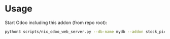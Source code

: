 # Usage

Start Odoo including this addon (from repo root):

```bash
python3 scripts/nix_odoo_web_server.py --db-name mydb --addon stock_picking_batch_print_pickings
```
